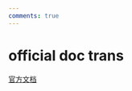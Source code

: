 ```yaml
---
comments: true
---
```



# official doc trans

[官方文档](https://squidfunk.github.io/mkdocs-material/setup/)